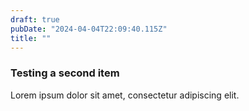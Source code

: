 ```yaml
---
draft: true
pubDate: "2024-04-04T22:09:40.115Z"
title: ""
---
```


### Testing a second item

Lorem ipsum dolor sit amet, consectetur adipiscing elit.